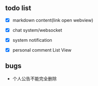 
## todo list

- [x] markdown content(link open webview)
- [x] chat system/websocket
- [x] system notification
- [x] personal comment List View


## bugs

- 个人公告不能完全删除